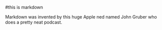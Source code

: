 #this is markdown

Markdown was invented by this huge Apple ned named John Gruber who does a pretty neat podcast.
